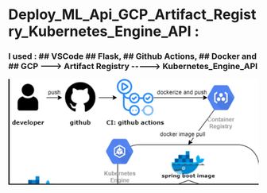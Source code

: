# Deploy_ML_Api_GCP_Artifact_Registry_Kubernetes_Engine_API :
### I used : ## VSCode ## Flask, ## Github Actions, ## Docker and ## GCP ---> Artifact Registry  -----> Kubernetes_Engine_API
![DevOps&CI/CD&MLOps](GCP_Kubernetes.png)
